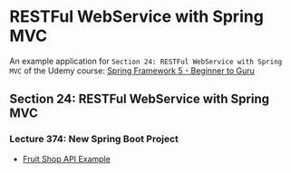 # RESTFul WebService with Spring MVC

An example application for `Section 24: RESTFul WebService with Spring MVC` of the Udemy course:
[Spring Framework 5 - Beginner to Guru](https://www.udemy.com/course/spring-framework-5-beginner-to-guru/)

## Section 24: RESTFul WebService with Spring MVC

### Lecture 374: New Spring Boot Project

* [Fruit Shop API Example](https://api.predic8.de/shop/docs)

